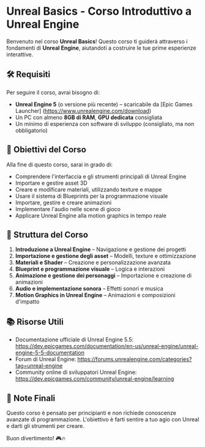 # Unreal Basics - Corso Introduttivo a Unreal Engine

Benvenuto nel corso **Unreal Basics**! Questo corso ti guiderà attraverso i fondamenti di **Unreal Engine**, aiutandoti a costruire le tue prime esperienze interattive.

## 🛠 Requisiti
Per seguire il corso, avrai bisogno di:
- **Unreal Engine 5** (o versione più recente) – scaricabile da [Epic Games Launcher] (https://www.unrealengine.com/download)
- Un PC con almeno **8GB di RAM**, **GPU dedicata** consigliata
- Un minimo di esperienza con software di sviluppo (consigliato, ma non obbligatorio)

## 📌 Obiettivi del Corso
Alla fine di questo corso, sarai in grado di:
- Comprendere l'interfaccia e gli strumenti principali di Unreal Engine
- Importare e gestire asset 3D
- Creare e modificare materiali, utilizzando texture e mappe
- Usare il sistema di Blueprints per la programmazione visuale
- Importare, gestire e creare animazioni
- Implementare l'audio nelle scene di gioco
- Applicare Unreal Engine alla motion graphics in tempo reale

## 📅 Struttura del Corso
1. **Introduzione a Unreal Engine** – Navigazione e gestione dei progetti
2. **Importazione e gestione degli asset** – Modelli, texture e ottimizzazione
3. **Materiali e Shader** – Creazione e personalizzazione avanzata
4. **Blueprint e programmazione visuale** – Logica e interazioni
5. **Animazione e gestione dei personaggi** – Importazione e creazione di animazioni
6. **Audio e implementazione sonora** – Effetti sonori e musica
7. **Motion Graphics in Unreal Engine** – Animazioni e composizioni d'impatto

## 📚 Risorse Utili
- Documentazione ufficiale di Unreal Engine 5.5:
  https://dev.epicgames.com/documentation/en-us/unreal-engine/unreal-engine-5-5-documentation
- Forum di Unreal Engine:
  https://forums.unrealengine.com/categories?tag=unreal-engine
- Community online di sviluppatori Unreal Engine:
  https://dev.epicgames.com/community/unreal-engine/learning

## 📝 Note Finali
Questo corso è pensato per principianti e non richiede conoscenze avanzate di programmazione.
L'obiettivo è farti sentire a tuo agio con Unreal e darti gli strumenti per creare.

Buon divertimento! 🎮🔥

